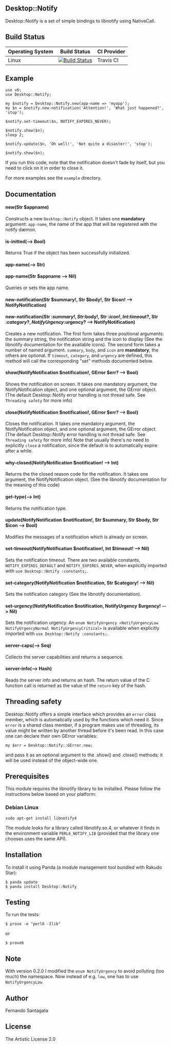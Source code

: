 ## Desktop::Notify

Desktop::Notify is a set of simple bindings to libnotify using NativeCall.

## Build Status

| Operating System  |   Build Status  | CI Provider |
| ----------------- | --------------- | ----------- |
| Linux             | [![Build Status](https://travis-ci.org/frithnanth/perl6-Desktop-Notify?branch=master)](https://travis-ci.org/frithnanth/perl6-Desktop-Notify)  | Travis CI |

## Example

```Perl6
use v6;
use Desktop::Notify;

my $notify = Desktop::Notify.new(app-name => 'myapp');
my $n = $notify.new-notification('Attention!', 'What just happened?', 'stop');

$notify.set-timeout($n, NOTIFY_EXPIRES_NEVER);

$notify.show($n);
sleep 2;

$notify.update($n, 'Oh well!', 'Not quite a disaster!', 'stop');

$notify.show($n);
```

If you run this code, note that the notification doesn't fade by itself,
but you need to click on it in order to close it.

For more examples see the `example` directory.

## Documentation

#### new(Str $appname)

Constructs a new `Desktop::Notify` object. It takes one **mandatory** argument:
`app-name`, the name of the app that will be registered with the notify dæmon.

#### is-initted(--> Bool)

Returns True if the object has been successfully initialized.

#### app-name(--> Str)
#### app-name(Str $appname --> Nil)

Queries or sets the app name.

#### new-notification(Str $summary!, Str $body!, Str $icon! --> NotifyNotification)
#### new-notification(Str :$summary!, Str :$body!, Str :$icon!, Int :$timeout?, Str :$category?, NotifyUrgency :$urgency?  --> NotifyNotification)

Creates a new notification.
The first form takes three positional arguments: the summary string, the notification string and
the icon to display (See the libnotify documentation for the available icons).
The second form takes a number of named argument. `summary`, `body`, and `icon` are **mandatory**,
the others are optional. If `timeout`, `category`, and `urgency` are defined, this method will call
the corresponding "set" methods documented below.

#### show(NotifyNotification $notification!, GError $err? --> Bool)

Shows the notification on screen. It takes one mandatory argument, the
NotifyNotification object, and one optional argument, the GError object.
(The default Desktop::Notify error handling is not thread safe. See `Threading safety`
for more info)

#### close(NotifyNotification $notification!, GError $err? --> Bool)

Closes the notification. It takes one mandatory argument, the NotifyNotification
object, and one optional argument, the GError object. (The default
Desktop::Notify error handling is not thread safe. See `Threading safety` for
more info)
Note that usually there's no need to explicitly `close` a notification, since
the default is to automatically expire after a while.

#### why-closed(NotifyNotification $notification! --> Int)

Returns the the closed reason code for the notification. It takes one argument,
the NotifyNotification object. (See the libnotify documentation for the meaning of
this code)

#### get-type(--> Int)

Returns the notification type.

#### update(NotifyNotification $notification!, Str $summary, Str $body, Str $icon --> Bool)

Modifies the messages of a notification which is already on screen.

#### set-timeout(NotifyNotification $notification!, Int $timeout! --> Nil)

Sets the notification timeout. There are two available constants,
`NOTIFY_EXPIRES_DEFAULT` and `NOTIFY_EXPIRES_NEVER`, when explicitly imported
with `use Desktop::Notify :constants;`.

#### set-category(NotifyNotification $notification, Str $category! --> Nil)

Sets the notification category (See the libnotify documentation).

#### set-urgency(NotifyNotification $notification, NotifyUrgency $urgency! --> Nil)

Sets the notification urgency. An `enum NotifyUrgency <NotifyUrgencyLow NotifyUrgencyNormal NotifyUrgencyCritical>`
is available when explicitly imported with `use Desktop::Notify :constants;`.

#### server-caps(--> Seq)

Collects the server capabilities and returns a sequence.

#### server-info(--> Hash)

Reads the server info and returns an hash. The return value of the C function call is
returned as the value of the `return` key of the hash.

## Threading safety

Desktop::Notify offers a simple interface which provides an `error` class member,
which is automatically used by the functions which need it.
Since `error` is a shared class member, if a program makes use of threading, its value
might be written by another thread before it's been read.
In this case one can declare their own GError variables:

```
my $err = Desktop::Notify::GError.new;
```

and pass it as an optional argument to the .show() and .close() methods; it will be
used instead of the object-wide one.

## Prerequisites
This module requires the libnotify library to be installed. Please follow the
instructions below based on your platform:

### Debian Linux

```
sudo apt-get install libnotify4
```

The module looks for a library called libnotify.so.4, or whatever it finds in
the environment variable `PERL6_NOTIFY_LIB` (provided that the library one
chooses uses the same API).

## Installation

To install it using Panda (a module management tool bundled with Rakudo Star):

```
$ panda update
$ panda install Desktop::Notify
```

## Testing

To run the tests:

```
$ prove -e "perl6 -Ilib"
```

or

```
$ prove6
```

## Note

With version 0.2.0 I modified the `enum NotifyUrgency` to avoid polluting (too much) the namespace.
Now instead of e.g. `low`, one has to use `NotifyUrgencyLow`.

## Author

Fernando Santagata

## License

The Artistic License 2.0
